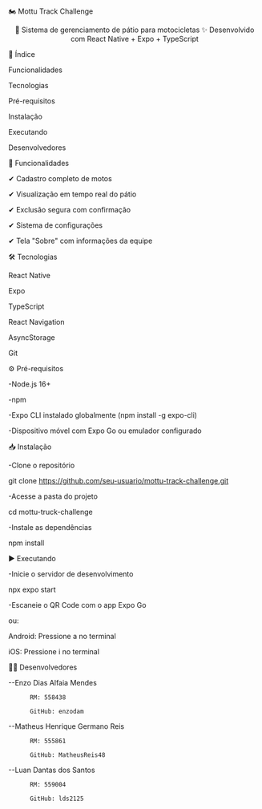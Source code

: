 🏍️ Mottu Track Challenge
<div align="center">
🚀 Sistema de gerenciamento de pátio para motocicletas
✨ Desenvolvido com React Native + Expo + TypeScript

</div>

📌 Índice

Funcionalidades

Tecnologias

Pré-requisitos

Instalação

Executando

Desenvolvedores


🌟 Funcionalidades

✔ Cadastro completo de motos

✔ Visualização em tempo real do pátio

✔ Exclusão segura com confirmação

✔ Sistema de configurações

✔ Tela "Sobre" com informações da equipe


🛠 Tecnologias

React Native

Expo

TypeScript

React Navigation

AsyncStorage

Git	


⚙️ Pré-requisitos

-Node.js 16+

-npm

-Expo CLI instalado globalmente (npm install -g expo-cli)

-Dispositivo móvel com Expo Go ou emulador configurado


📥 Instalação

-Clone o repositório

git clone https://github.com/seu-usuario/mottu-track-challenge.git

-Acesse a pasta do projeto

cd mottu-truck-challenge  

-Instale as dependências
 
npm install


▶️ Executando

-Inicie o servidor de desenvolvimento

npx expo start  

-Escaneie o QR Code com o app Expo Go 

ou:

Android: Pressione a no terminal

iOS: Pressione i no terminal


👨‍💻 Desenvolvedores

--Enzo Dias Alfaia Mendes

          RM: 558438
          
          GitHub: enzodam

--Matheus Henrique Germano Reis

          RM: 555861
          
          GitHub: MatheusReis48

--Luan Dantas dos Santos

          RM: 559004
          
          GitHub: lds2125
